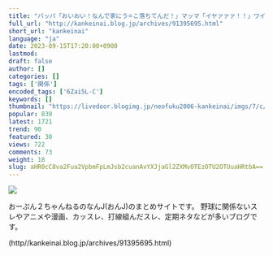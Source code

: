 ```yaml
---
title: "パッパ「おいおい！なんで家にう⚪︎こ落ちてんだ！」マッマ「イヤァァァ！！」ワイ「おい爺さん嘘だろ！」 "
full_url: "http://kankeinai.blog.jp/archives/91395695.html"
short_url: "kankeinai"
language: "ja"
date: 2023-09-15T17:20:00+0900
lastmod: 
draft: false
author: []
categories: []
tags: ['関係']
encoded_tags: ['6Zai5L-C']
keywords: []
thumbnail: "https://livedoor.blogimg.jp/neofuku2006-kankeinai/imgs/7/c/7c967daa-s.png"
popular: 839
latest: 1721
trend: 90
featured: 30
views: 722
comments: 73
weight: 18
slug: aHR0cC8va2Fua2VpbmFpLmJsb2cuanAvYXJjaGl2ZXMvOTEzOTU2OTUuaHRtbA==
---
```


![](https://livedoor.blogimg.jp/neofuku2006-kankeinai/imgs/7/c/7c967daa-s.png)

<div> <p id='blog-description'>おーぷん２ちゃんねるのなんJ(おんJ)のまとめサイトです。 野球に関係ないスレやアニメや漫画、カッスレ、打線組んだスレ、定期ネタなどが多いブログです。</p> </div>

(http//kankeinai.blog.jp/archives/91395695.html)
